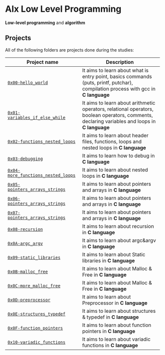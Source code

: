 # Alx Low Level Programming

**Low-level programming** and **algorithm**

## Projects
All of the following folders are projects done during the studies:

| Project name | Description |
| ------------ | ----------- |
| [`0x00-hello_world`](https://github.com/aslam-adigun/alx-low_level_programming/tree/master/0x00-hello_world) | It aims to learn about what is entry point, basics commands (puts, printf, putchar), compilation process with gcc in **C language** |
| [`0x01-variables_if_else_while`](https://github.com/aslam-adigun/alx-low_level_programming/tree/master/0x01-variables_if_else_while) | It aims to learn about arithmetic operators, relational operators, boolean operators, comments, declaring variables and loops in **C language** |
| [`0x02-functions_nested_loops`](https://github.com/aslam-adigun/alx-low_level_programming/tree/master/0x02-functions_nested_loops) | It aims to learn about header files, functions, loops and nested loops in **C language** |
| [`0x03-debugging`](https://github.com/aslam-adigun/alx-low_level_programming/tree/master/0x03-debugging) | It aims to learn how to debug in **C language** |
| [`0x04-more_functions_nested_loops`](https://github.com/aslam-adigun/alx-low_level_programming/tree/master/0x04-more_functions_nested_loops) | It aims to learn about nested loops in **C language** |
| [`0x05-pointers_arrays_strings`](https://github.com/aslam-adigun/alx-low_level_programming/tree/master/0x05-pointers_arrays_strings) | It aims to learn about pointers and arrays in **C language** |
| [`0x06-pointers_arrays_strings`](https://github.com/aslam-adigun/alx-low_level_programming/tree/master/0x06-pointers_arrays_strings) | It aims to learn about pointers and arrays in **C language** |
| [`0x07-pointers_arrays_strings`](https://github.com/aslam-adigun/alx-low_level_programming/tree/master/0x07-pointers_arrays_strings) | It aims to learn about pointers and arrays in **C language** |
| [`0x08-recursion`](https://github.com/aslam-adigun/alx-low_level_programming/tree/master/0x08-recursion) | It aims to learn about recursion in **C language** |
| [`0x0A-argc_argv`](https://github.com/aslam-adigun/alx-low_level_programming/tree/master/0x0A-argc_argv) | It aims to learn about argc&argv in **C language** |
| [`0x09-static_libraries`](https://github.com/aslam-adigun/alx-low_level_programming/tree/master/0x09-static_libraries) | It aims to learn about Static libraries in **C language** |
| [`0x0B-malloc_free`](https://github.com/aslam-adigun/alx-low_level_programming/tree/master/0x0B-malloc_free) | It aims to learn about Malloc & Free in **C language** |
| [`0x0C-more_malloc_free`](https://github.com/aslam-adigun/alx-low_level_programming/tree/master/0x0C-more_malloc_free) | It aims to learn about Malloc & Free in **C language** |
| [`0x0D-preprocessor`](https://github.com/aslam-adigun/alx-low_level_programming/tree/master/0x0D-preprocessor) | It aims to learn about Preprocessor in **C language** |
| [`0x0E-structures_typedef`](https://github.com/aslam-adigun/alx-low_level_programming/tree/master/0x0E-structures_typedef) | It aims to learn about structures & typedef in **C language** |
| [`0x0F-function_pointers`](https://github.com/aslam-adigun/alx-low_level_programming/tree/master/0x0F-function_pointers) | It aims to learn about function pointers in **C language** |
| [`0x10-variadic_functions`](https://github.com/aslam-adigun/alx-low_level_programming/tree/master/0x10-variadic_functions) | It aims to learn about variadic functions in **C language** |

